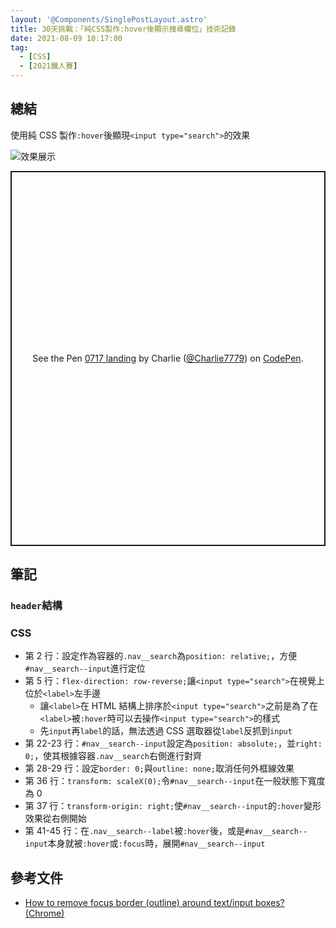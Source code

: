 ```yaml
---
layout: '@Components/SinglePostLayout.astro'
title: 30天挑戰：「純CSS製作:hover後顯示搜尋欄位」技術記錄
date: 2021-08-09 10:17:00
tag:
  - [CSS]
  - [2021鐵人賽]
---
```


## 總結

使用純 CSS 製作`:hover`後顯現`<input type="search">`的效果

![效果展示](/2021/ithome2021-3-search-input/hover-demo.gif)

<p class="codepen" data-height="600" data-theme-id="dark" data-default-tab="result" data-slug-hash="OJmmZrq" data-user="Charlie7779" style="height: 600px; box-sizing: border-box; display: flex; align-items: center; justify-content: center; border: 2px solid; margin: 1em 0; padding: 1em;">
  <span>See the Pen <a href="https://codepen.io/Charlie7779/pen/OJmmZrq">
  0717 landing</a> by Charlie (<a href="https://codepen.io/Charlie7779">@Charlie7779</a>)
  on <a href="https://codepen.io">CodePen</a>.</span>
</p>
<script async src="https://cpwebassets.codepen.io/assets/embed/ei.js"></script>

## 筆記

### `header`結構

<script src="https://gist.github.com/tzynwang/586099faf3579fc44431af4814725dc3.js"></script>

### CSS

<script src="https://gist.github.com/tzynwang/b3f6faa3beca639fa1c7af52b2cca97d.js"></script>

- 第 2 行：設定作為容器的`.nav__search`為`position: relative;`，方便`#nav__search--input`進行定位
- 第 5 行：`flex-direction: row-reverse;`讓`<input type="search">`在視覺上位於`<label>`左手邊
  - 讓`<label>`在 HTML 結構上排序於`<input type="search">`之前是為了在`<label>`被`:hover`時可以去操作`<input type="search">`的樣式
  - 先`input`再`label`的話，無法透過 CSS 選取器從`label`反抓到`input`
- 第 22-23 行：`#nav__search--input`設定為`position: absolute;`，並`right: 0;`，使其根據容器`.nav__search`右側進行對齊
- 第 28-29 行：設定`border: 0;`與`outline: none;`取消任何外框線效果
- 第 36 行：`transform: scaleX(0);`令`#nav__search--input`在一般狀態下寬度為 0
- 第 37 行：`transform-origin: right;`使`#nav__search--input`的`:hover`變形效果從右側開始
- 第 41-45 行：在`.nav__search--label`被`:hover`後，或是`#nav__search--input`本身就被`:hover`或`:focus`時，展開`#nav__search--input`

## 參考文件

- [How to remove focus border (outline) around text/input boxes? (Chrome)](https://stackoverflow.com/questions/3397113/how-to-remove-focus-border-outline-around-text-input-boxes-chrome)
